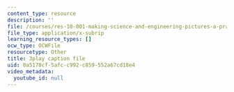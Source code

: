 ```yaml
---
content_type: resource
description: ''
file: /courses/res-10-001-making-science-and-engineering-pictures-a-practical-guide-to-presenting-your-work-spring-2016/0a5178cf5afcc992c859552a67cd18e4_MZTmdqC49WA.srt
file_type: application/x-subrip
learning_resource_types: []
ocw_type: OCWFile
resourcetype: Other
title: 3play caption file
uid: 0a5178cf-5afc-c992-c859-552a67cd18e4
video_metadata:
  youtube_id: null
---
```

